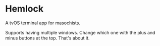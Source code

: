 # Hemlock
A tvOS terminal app for masochists.

Supports having multiple windows. Change which one with the plus and minus buttons at the top.
That's about it.
